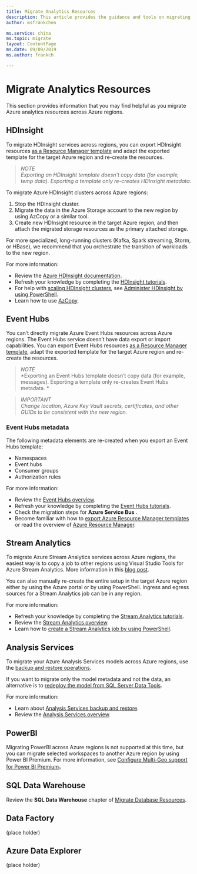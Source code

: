 ```yaml
---
title: Migrate Analytics Resources
description: This article provides the guidance and tools on migrating analytics resources.
author: msfrankchen

ms.service: china 
ms.topic: migrate
layout: ContentPage 
ms.date: 09/09/2019
ms.author: frankch

---
```



# Migrate Analytics Resources

This section provides information that you may find helpful as you migrate Azure analytics resources across Azure regions.

## HDInsight

To migrate HDInsight services across regions, you can export HDInsight resources [as a Resource Manager template](https://docs.azure.cn/en-us/azure-resource-manager/manage-resource-groups-portal#export-resource-groups-to-templates) and adapt the exported template for the target Azure region and re-create the resources.

>*NOTE*  
>*Exporting an HDInsight template doesn’t copy data (for example, temp data). Exporting a template only re-creates HDInsight metadata.*

To migrate Azure HDInsight clusters across Azure regions:
1. Stop the HDInsight cluster.
2.	Migrate the data in the Azure Storage account to the new region by using AzCopy or a similar tool.
3. Create new HDInsight resource in the target Azure region, and then attach the migrated storage resources as the primary attached storage.

For more specialized, long-running clusters (Kafka, Spark streaming, Storm, or HBase), we recommend that you orchestrate the transition of workloads to the new region.

For more information:
*	Review the [Azure HDInsight documentation](https://docs.azure.cn/en-us/hdinsight/).
*	Refresh your knowledge by completing the [HDInsight tutorials](https://docs.azure.cn/en-us/hdinsight/#step-by-step-tutorials).
*	For help with [scaling HDInsight clusters](https://docs.azure.cn/en-us/hdinsight/hdinsight-administer-use-powershell#scale-clusters), see [Administer HDInsight by using PowerShell](https://docs.azure.cn/en-us/hdinsight/hdinsight-administer-use-powershell).
*	Learn how to use [AzCopy](https://docs.azure.cn/en-us/storage/common/storage-use-azcopy-v10).



## Event Hubs

You can’t directly migrate Azure Event Hubs resources across Azure regions. The Event Hubs service doesn’t have data export or import capabilities. You can export Event Hubs resources [as a Resource Manager template](https://docs.azure.cn/en-us/azure-resource-manager/manage-resource-groups-portal#export-resource-groups-to-templates), adapt the exported template for the target Azure region and re-create the resources.



>*NOTE*  
>*Exporting an Event Hubs template doesn’t copy data (for example, messages). Exporting a template only re-creates Event Hubs metadata. *

>*IMPORTANT*  
>*Change location, Azure Key Vault secrets, certificates, and other GUIDs to be consistent with the new region.*

### Event Hubs metadata

The following metadata elements are re-created when you export an Event Hubs template: 
*	Namespaces
*	Event hubs
*	Consumer groups
*	Authorization rules

For more information:
*	Review the [Event Hubs overview](https://docs.azure.cn/en-us/event-hubs/event-hubs-about).
*	Refresh your knowledge by completing the [Event Hubs tutorials](https://docs.azure.cn/en-us/event-hubs/#step-by-step-tutorials).
*	Check the migration steps for **Azure Service Bus** .
*	Become familiar with how to [export Azure Resource Manager templates](https://docs.azure.cn/en-us/azure-resource-manager/manage-resource-groups-portal#export-resource-groups-to-templates) or read the overview of [Azure Resource Manager](https://docs.azure.cn/en-us/azure-resource-manager/resource-group-overview).



 
## Stream Analytics

To migrate Azure Stream Analytics services across Azure regions, the easiest way is to copy a job to other regions using Visual Studio Tools for Azure Stream Analytics. More information in this [blog post](https://azure.microsoft.com/en-us/blog/5-tips-to-get-more-out-of-azure-stream-analytics-visual-studio-tools/).

You can also manually re-create the entire setup in the target Azure region either by using the Azure portal or by using PowerShell. Ingress and egress sources for a Stream Analytics job can be in any region.

For more information: 
*	Refresh your knowledge by completing the [Stream Analytics tutorials](https://docs.azure.cn/en-us/stream-analytics/#step-by-step-tutorials).
*	Review the [Stream Analytics overview](https://docs.azure.cn/en-us/stream-analytics/stream-analytics-introduction).
*	Learn how to [create a Stream Analytics job by using PowerShell](https://docs.azure.cn/en-us/stream-analytics/stream-analytics-quick-create-powershell).



## Analysis Services

To migrate your Azure Analysis Services models across Azure regions, use the [backup and restore operations](https://docs.azure.cn/en-us/analysis-services/analysis-services-backup).

If you want to migrate only the model metadata and not the data, an alternative is to [redeploy the model from SQL Server Data Tools](https://docs.azure.cn/analysis-services/analysis-services-deploy).

 
 For more information: 
*	Learn about [Analysis Services backup and restore](https://docs.azure.cn/analysis-services/analysis-services-backup).
*	Review the [Analysis Services overview](https://docs.azure.cn/analysis-services/analysis-services-overview).

## PowerBI

Migrating PowerBI across Azure regions is not supported at this time, but you can migrate selected workspaces to another Azure region by using Power BI Premium. For more information, see [Configure Multi-Geo support for Power BI Premium](https://docs.microsoft.com/en-us/power-bi/service-admin-premium-multi-geo)。

## SQL Data Warehouse

Review the **SQL Data Warehouse** chapter of [Migrate Database Resources](./china-migration-guidance-databases.md).

## Data Factory
(place holder)

## Azure Data Explorer
(place holder)


